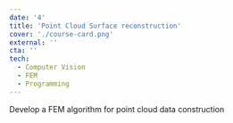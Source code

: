 ```yaml
---
date: '4'
title: 'Point Cloud Surface reconstruction'
cover: './course-card.png'
external: ''
cta: ''
tech:
  - Computer Vision
  - FEM
  - Programming
---
```


   Develop a FEM algorithm for point cloud
   data construction